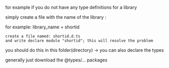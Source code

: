 for example if you do not have any type definitions for a library

simply create a file with the name of the library :

for example:
    library_name = shortid

    create a file named: shortid.d.ts
    and write declare module "shortid"; this will resolve the problem

you should do this in this folder(directory) -> you can also declare the types

generally just download the @types/... packages